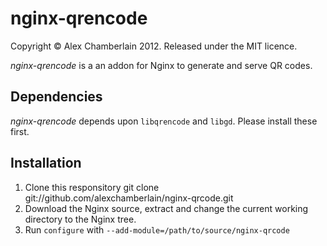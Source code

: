 nginx-qrencode
============

Copyright &copy; Alex Chamberlain 2012. Released under the MIT licence.

*nginx-qrencode* is a an addon for Nginx to generate and serve QR codes.

Dependencies
------------

*nginx-qrencode* depends upon ```libqrencode``` and ```libgd```. Please install
these first.

Installation
------------

1. Clone this responsitory
    git clone git://github.com/alexchamberlain/nginx-qrcode.git
2. Download the Nginx source, extract and change the current working directory
   to the Nginx tree.
3. Run ```configure``` with ```--add-module=/path/to/source/nginx-qrcode```
